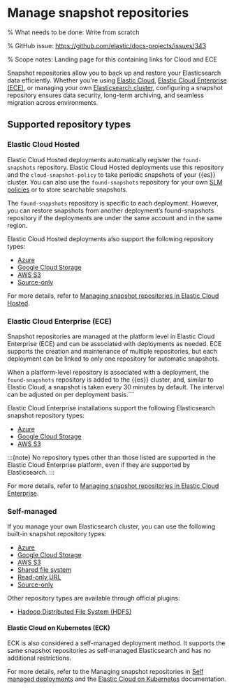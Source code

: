 # Manage snapshot repositories

% What needs to be done: Write from scratch

% GitHub issue: https://github.com/elastic/docs-projects/issues/343

% Scope notes: Landing page for this containing links for Cloud and ECE

Snapshot repositories allow you to back up and restore your Elasticsearch data efficiently. Whether you're using [Elastic Cloud](#elastic-cloud-hosted), [Elastic Cloud Enterprise (ECE)](#elastic-cloud-enterprise-ece), or managing your own [Elasticsearch cluster](#self-managed), configuring a snapshot repository ensures data security, long-term archiving, and seamless migration across environments.

## Supported repository types

### Elastic Cloud Hosted

Elastic Cloud Hosted deployments automatically register the `found-snapshots` repository. Elastic Cloud Hosted deployments use this repository and the `cloud-snapshot-policy` to take periodic snapshots of your {{es}} cluster. You can also use the `found-snapshots` repository for your own [SLM policies](/deploy-manage/tools/snapshot-and-restore/create-snapshots.md#automate-snapshots-slm) or to store searchable snapshots.

The `found-snapshots` repository is specific to each deployment. However, you can restore snapshots from another deployment’s found-snapshots repository if the deployments are under the same account and in the same region. 

Elastic Cloud Hosted deployments also support the following repository types:

* [Azure](/deploy-manage/tools/snapshot-and-restore/ec-azure-snapshotting.md)
* [Google Cloud Storage](/deploy-manage/tools/snapshot-and-restore/ec-gcs-snapshotting.md)
* [AWS S3](/deploy-manage/tools/snapshot-and-restore/ec-aws-custom-repository.md)
* [Source-only](/deploy-manage/tools/snapshot-and-restore/source-only-repository.md)

For more details, refer to [Managing snapshot repositories in Elastic Cloud Hosted](/deploy-manage/tools/snapshot-and-restore/elastic-cloud-hosted.md).

### Elastic Cloud Enterprise (ECE)

Snapshot repositories are managed at the platform level in Elastic Cloud Enterprise (ECE) and can be associated with deployments as needed. ECE supports the creation and maintenance of multiple repositories, but each deployment can be linked to only one repository for automatic snapshots.

When a platform-level repository is associated with a deployment, the `found-snapshots` repository is added to the {{es}} cluster, and, similar to Elastic Cloud, a snapshot is taken every 30 minutes by default. The interval can be adjusted on per deployment basis.```

Elastic Cloud Enterprise installations support the following Elasticsearch snapshot repository types:

* [Azure](/deploy-manage/tools/snapshot-and-restore/azure-storage-repository.md)
* [Google Cloud Storage](/deploy-manage/tools/snapshot-and-restore/google-cloud-storage-gcs-repository.md)
* [AWS S3](/deploy-manage/tools/snapshot-and-restore/minio-on-premise-repository.md)

:::{note}
No repository types other than those listed are supported in the Elastic Cloud Enterprise platform, even if they are supported by Elasticsearch. 
:::

For more details, refer to [Managing snapshot repositories in Elastic Cloud Enterprise](/deploy-manage/tools/snapshot-and-restore/cloud-enterprise.md).

### Self-managed

If you manage your own Elasticsearch cluster, you can use the following built-in snapshot repository types:

* [Azure](/deploy-manage/tools/snapshot-and-restore/azure-repository.md)
* [Google Cloud Storage](/deploy-manage/tools/snapshot-and-restore/google-cloud-storage-repository.md)
* [AWS S3](/deploy-manage/tools/snapshot-and-restore/s3-repository.md)
* [Shared file system](/deploy-manage/tools/snapshot-and-restore/shared-file-system-repository.md)
* [Read-only URL](/deploy-manage/tools/snapshot-and-restore/read-only-url-repository.md)
* [Source-only](/deploy-manage/tools/snapshot-and-restore/source-only-repository.md)

Other repository types are available through official plugins:

* [Hadoop Distributed File System (HDFS)](https://www.elastic.co/guide/en/elasticsearch/plugins/current/repository-hdfs.html)

#### Elastic Cloud on Kubernetes (ECK)

ECK is also considered a self-managed deployment method. It supports the same snapshot repositories as self-managed Elasticsearch and has no additional restrictions.

For more details, refer to the Managing snapshot repositories in [Self managed deployments](/deploy-manage/tools/snapshot-and-restore/self-managed.md) and the [Elastic Cloud on Kubernetes](/deploy-manage/tools/snapshot-and-restore/cloud-on-k8s.md) documentation.